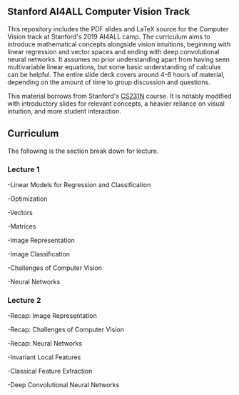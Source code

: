## Stanford AI4ALL Computer Vision Track 
This repository includes the PDF slides and LaTeX source for the Computer Vision track at Stanford's 2019 AI4ALL camp. The curriculum aims to introduce mathematical concepts alongside vision intuitions, beginning with linear regression and vector spaces and ending with deep convolutional neural networks. It assumes no prior understanding apart from having seen multivariable linear equations, but some basic understanding of calculus can be helpful. The entire slide deck covers around 4-6 hours of material, depending on the amount of time to group discussion and questions.

This material borrows from Stanford's [CS231N](http://cs231n.stanford.edu/) course. It is notably modified with introductory slides for relevant concepts, a heavier reliance on visual intuition, and more student interaction.

## Curriculum 

The following is the section break down for lecture.

### Lecture 1

-Linear Models for Regression and Classification

-Optimization

-Vectors

-Matrices

-Image Representation

-Image Classification

-Challenges of Computer Vision

-Neural Networks

### Lecture 2

-Recap: Image Representation

-Recap: Challenges of Computer Vision

-Recap: Neural Networks

-Invariant Local Features

-Classical Feature Extraction

-Deep Convolutional Neural Networks
